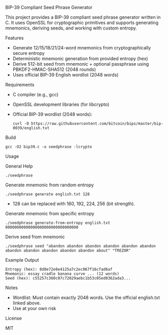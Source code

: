 BIP-39 Compliant Seed Phrase Generator

This project provides a BIP-39 compliant seed phrase generator written
in C. It uses OpenSSL for cryptographic primitives and supports
generating mnemonics, deriving seeds, and working with custom entropy.

Features

-   Generate 12/15/18/21/24-word mnemonics from cryptographically secure
    entropy
-   Deterministic mnemonic generation from provided entropy (hex)
-   Derive 512-bit seed from mnemonic + optional passphrase using
    PBKDF2-HMAC-SHA512 (2048 rounds)
-   Uses official BIP-39 English wordlist (2048 words)

Requirements

-   C compiler (e.g., gcc)

-   OpenSSL development libraries (for libcrypto)

-   Official BIP-39 wordlist (2048 words):

        curl -O https://raw.githubusercontent.com/bitcoin/bips/master/bip-0039/english.txt

Build

    gcc -O2 bip39.c -o seedphrase -lcrypto

Usage

General Help

    ./seedphrase

Generate mnemonic from random entropy

    ./seedphrase generate english.txt 128

-   128 can be replaced with 160, 192, 224, 256 (bit strength).

Generate mnemonic from specific entropy

    ./seedphrase generate-from-entropy english.txt 00000000000000000000000000000000

Derive seed from mnemonic

    ./seedphrase seed "abandon abandon abandon abandon abandon abandon abandon abandon abandon abandon abandon about" "TREZOR"

Example Output

    Entropy (hex): 8d8e72e8e4125a7c2ec067f16cfad6af
    Mnemonic: essay cradle banana curve ... (12 words)
    Seed (hex): c55257c360c07c72029aebc1b53c05ed0362ada3...

Notes

-   Wordlist: Must contain exactly 2048 words. Use the official
    english.txt linked above.
-   Use at your own risk

License

MIT
